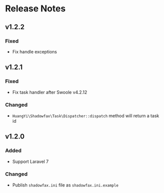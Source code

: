 # Release Notes


## v1.2.2

### Fixed

- Fix handle exceptions


## v1.2.1

### Fixed

- Fix task handler after Swoole v4.2.12

### Changed

- `HuangYi\Shadowfax\Task\Dispatcher::dispatch` method will return a task id


## v1.2.0

### Added

- Support Laravel 7

### Changed

- Publish `shadowfax.ini` file as `shadowfax.ini.example`
